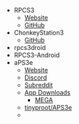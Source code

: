- RPCS3
  - [Website](https://rpcs3.net/) 
  - [GitHub](https://github.com/RPCS3/rpcs3)
- ChonkeyStation3
  - [GitHub](https://github.com/liuk7071/ChonkyStation3)
- rpcs3droid
- RPCS3-Android
- aPS3e
  - [Website](https://aenu.cc/aps3e/)
  - [Discord](https://discord.com/invite/kmJp3urC)
  - [Subreddit](https://www.reddit.com/r/aPS3e)
  - [App Downloads](http://aenu.ysepan.com/)
    - [MEGA](https://mega.nz/file/cz8UmBoI#V4CKVcij4iELQXYcWDe3S3CzDzDXo3oBvK0Q1xqNSo0)
  - [tinyproot/APS3e](https://github.com/tinyproot/APS3e)
  - 
